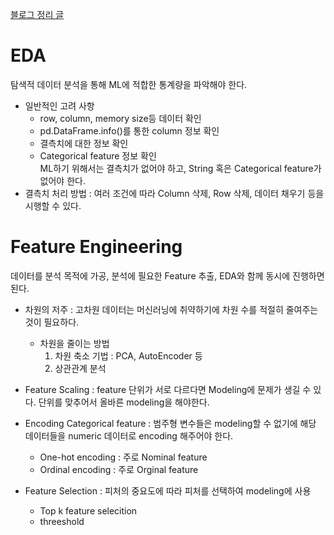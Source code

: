 [블로그 정리 글](https://medium.com/@dlstj1506/machine-learning-eda-and-feature-engineering-for-machine-learning-fa188b949bde)
# EDA
탐색적 데이터 분석을 통해 ML에 적합한 통계량을 파악해야 한다.
* 일반적인 고려 사항
    * row, column, memory size등 데이터 확인
    * pd.DataFrame.info()를 통한 column 정보 확인
    * 결측치에 대한 정보 확인
    * Categorical feature 정보 확인    
    ML하기 위해서는 결측치가 없어야 하고, String 혹은 Categorical feature가 없어야 한다.
* 결측치 처리 방법 : 여러 조건에 따라 Column 삭제, Row 삭제, 데이터 채우기 등을 시행할 수 있다.
# Feature Engineering
데이터를 분석 목적에 가공, 분석에 필요한 Feature 추출, EDA와 함께 동시에 진행하면 된다.

* 차원의 저주 : 고차원 데이터는 머신러닝에 취약하기에 차원 수를 적절히 줄여주는 것이 필요하다. 
    * 차원을 줄이는 방법
        1. 차원 축소 기법 : PCA, AutoEncoder 등
        2. 상관관계 분석

* Feature Scaling : feature 단위가 서로 다르다면 Modeling에 문제가 생길 수 있다. 단위를 맞추어서 올바른 modeling을 해야한다.

* Encoding Categorical feature : 범주형 변수들은 modeling할 수 없기에 해당 데이터들을 numeric 데이터로 encoding 해주어야 한다.
    * One-hot encoding : 주로 Nominal feature
    * Ordinal encoding : 주로 Orginal feature

* Feature Selection : 피처의 중요도에 따라 피처를 선택하여 modeling에 사용
    * Top k feature selecition
    * threeshold